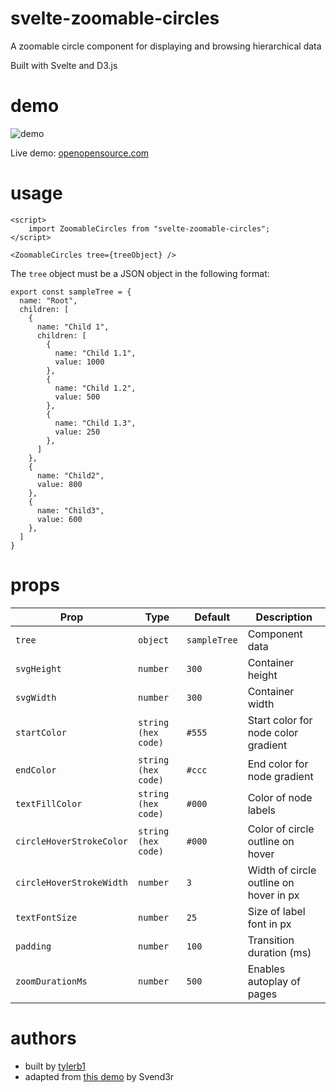 # svelte-zoomable-circles

A zoomable circle component for displaying and browsing hierarchical data

Built with Svelte and D3.js

# demo

![demo](https://i.imgur.com/Yi82D5L.gif)

Live demo: [openopensource.com](https://openopensource.com) 

# usage

```
<script>
	import ZoomableCircles from "svelte-zoomable-circles";
</script>

<ZoomableCircles tree={treeObject} />
```

The `tree` object must be a JSON object in the following format:

```
export const sampleTree = {
  name: "Root",
  children: [
    {
      name: "Child 1",
      children: [
        {
          name: "Child 1.1",
          value: 1000
        },
        {
          name: "Child 1.2",
          value: 500
        },
        {
          name: "Child 1.3",
          value: 250
        },
      ]
    },
    {
      name: "Child2",
      value: 800
    },
    {
      name: "Child3",
      value: 600
    },
  ]
}

```

# props

| Prop                      | Type                  | Default         | Description                                   | 
|---------------------------|-----------------------|-----------------|-----------------------------------------------|
| `tree`                    | `object`              | `sampleTree`    | Component data                                |
| `svgHeight`               | `number`              | `300`           | Container height                              |
| `svgWidth`                | `number`              | `300`           | Container width                               |
| `startColor`              | `string (hex code)`   | `#555`          | Start color for node color gradient           |
| `endColor`                | `string (hex code)`   | `#ccc`          | End color for node gradient                   |
| `textFillColor`           | `string (hex code)`   | `#000`          | Color of node labels                          |
| `circleHoverStrokeColor`  | `string (hex code)`   | `#000`          | Color of circle outline on hover              |
| `circleHoverStrokeWidth`  | `number`              | `3`             | Width of circle outline on hover in px        |
| `textFontSize`            | `number`              | `25`            | Size of label font in px                      |
| `padding`                 | `number`              | `100`           | Transition duration (ms)                      |
| `zoomDurationMs`          | `number`              | `500`           | Enables autoplay of pages                     |

# authors

- built by [tylerb1](https://github.com/tylerb1) 
- adapted from [this demo](https://svend3r.dev/charts/circlePack) by Svend3r
